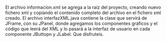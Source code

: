 El archivo informacion.xml se agrega a la raiz del proyecto, creando nuevo fichero xml y copiando el contenido completo del archivo en el fichero xml creado.
El archivo interfazXML.java contiene la clase que servirá de JFrame, con su JPanel, donde agregamos los componentes gráficos y el código que leerá del XML y lo pasará a la interfaz de usuario en cada componente JButtopn y JLabel.
Que disfruteis.
